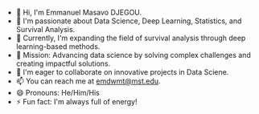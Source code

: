- 👋 Hi, I'm Emmanuel Masavo DJEGOU.
- 👀 I'm passionate about Data Science, Deep Learning, Statistics, and Survival Analysis.
- 🌱 Currently, I'm expanding the field of survival analysis through deep learning-based methods.
- 💼 Mission: Advancing data science by solving complex challenges and creating impactful solutions.
- 💞️ I'm eager to collaborate on innovative projects in Data Sciene.
- 📫 You can reach me at emdwmt@mst.edu.
- 😄 Pronouns: He/Him/His
- ⚡ Fun fact: I'm always full of energy!

<!---
EmmanuelMasavoDjegou/EmmanuelMasavoDjegou is a ✨ special ✨ repository because its `README.md` (this file) appears on your GitHub profile.
You can click the Preview link to take a look at your changes.
--->
